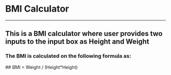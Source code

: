 # BMI Calculator
<hr/>

## This is a BMI calculator where user provides two inputs to the input box as Height and Weight

<h3>The BMI is calculated on the following formula as:</h3>
## BMI = Weight / (Height*Height)
